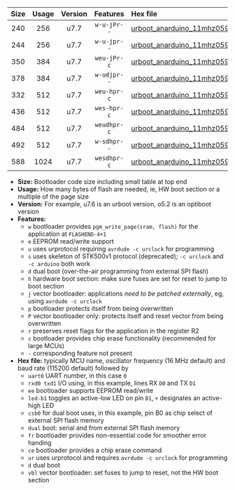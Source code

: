 |Size|Usage|Version|Features|Hex file|
|:-:|:-:|:-:|:-:|:--|
|240|256|u7.7|`w-u-jPr--`|[urboot_anarduino_11mhz0592_115200bps_uart0_rxd0_txd1_led+b1_ur_vbl.hex](https://raw.githubusercontent.com/stefanrueger/urboot.hex/main/boards/anarduino/fcpu_11mhz0592/115200_bps/urboot_anarduino_11mhz0592_115200bps_uart0_rxd0_txd1_led+b1_ur_vbl.hex)|
|244|256|u7.7|`w-u-jpr--`|[urboot_anarduino_11mhz0592_115200bps_uart0_rxd0_txd1_led+b1_fr_ur_vbl.hex](https://raw.githubusercontent.com/stefanrueger/urboot.hex/main/boards/anarduino/fcpu_11mhz0592/115200_bps/urboot_anarduino_11mhz0592_115200bps_uart0_rxd0_txd1_led+b1_fr_ur_vbl.hex)|
|350|384|u7.7|`weu-jPr-c`|[urboot_anarduino_11mhz0592_115200bps_uart0_rxd0_txd1_ee_led+b1_fr_ce_ur_vbl.hex](https://raw.githubusercontent.com/stefanrueger/urboot.hex/main/boards/anarduino/fcpu_11mhz0592/115200_bps/urboot_anarduino_11mhz0592_115200bps_uart0_rxd0_txd1_ee_led+b1_fr_ce_ur_vbl.hex)|
|378|384|u7.7|`w-udjpr--`|[urboot_anarduino_11mhz0592_115200bps_uart0_rxd0_txd1_led+b1_csd5_dual_ur_vbl.hex](https://raw.githubusercontent.com/stefanrueger/urboot.hex/main/boards/anarduino/fcpu_11mhz0592/115200_bps/urboot_anarduino_11mhz0592_115200bps_uart0_rxd0_txd1_led+b1_csd5_dual_ur_vbl.hex)|
|332|512|u7.7|`weu-hpr-c`|[urboot_anarduino_11mhz0592_115200bps_uart0_rxd0_txd1_ee_led+b1_fr_ce_ur.hex](https://raw.githubusercontent.com/stefanrueger/urboot.hex/main/boards/anarduino/fcpu_11mhz0592/115200_bps/urboot_anarduino_11mhz0592_115200bps_uart0_rxd0_txd1_ee_led+b1_fr_ce_ur.hex)|
|436|512|u7.7|`wes-hpr-c`|[urboot_anarduino_11mhz0592_115200bps_uart0_rxd0_txd1_ee_led+b1_fr_ce.hex](https://raw.githubusercontent.com/stefanrueger/urboot.hex/main/boards/anarduino/fcpu_11mhz0592/115200_bps/urboot_anarduino_11mhz0592_115200bps_uart0_rxd0_txd1_ee_led+b1_fr_ce.hex)|
|484|512|u7.7|`weudhpr-c`|[urboot_anarduino_11mhz0592_115200bps_uart0_rxd0_txd1_ee_led+b1_csd5_dual_fr_ce_ur.hex](https://raw.githubusercontent.com/stefanrueger/urboot.hex/main/boards/anarduino/fcpu_11mhz0592/115200_bps/urboot_anarduino_11mhz0592_115200bps_uart0_rxd0_txd1_ee_led+b1_csd5_dual_fr_ce_ur.hex)|
|492|512|u7.7|`w-sdhpr--`|[urboot_anarduino_11mhz0592_115200bps_uart0_rxd0_txd1_led+b1_csd5_dual_fr.hex](https://raw.githubusercontent.com/stefanrueger/urboot.hex/main/boards/anarduino/fcpu_11mhz0592/115200_bps/urboot_anarduino_11mhz0592_115200bps_uart0_rxd0_txd1_led+b1_csd5_dual_fr.hex)|
|588|1024|u7.7|`wesdhpr-c`|[urboot_anarduino_11mhz0592_115200bps_uart0_rxd0_txd1_ee_led+b1_csd5_dual_fr_ce.hex](https://raw.githubusercontent.com/stefanrueger/urboot.hex/main/boards/anarduino/fcpu_11mhz0592/115200_bps/urboot_anarduino_11mhz0592_115200bps_uart0_rxd0_txd1_ee_led+b1_csd5_dual_fr_ce.hex)|

- **Size:** Bootloader code size including small table at top end
- **Usage:** How many bytes of flash are needed, ie, HW boot section or a multiple of the page size
- **Version:** For example, u7.6 is an urboot version, o5.2 is an optiboot version
- **Features:**
  + `w` bootloader provides `pgm_write_page(sram, flash)` for the application at `FLASHEND-4+1`
  + `e` EEPROM read/write support
  + `u` uses urprotocol requiring `avrdude -c urclock` for programming
  + `s` uses skeleton of STK500v1 protocol (deprecated); `-c urclock` and `-c arduino` both work
  + `d` dual boot (over-the-air programming from external SPI flash)
  + `h` hardware boot section: make sure fuses are set for reset to jump to boot section
  + `j` vector bootloader: applications *need to be patched externally*, eg, using `avrdude -c urclock`
  + `p` bootloader protects itself from being overwritten
  + `P` vector bootloader only: protects itself and reset vector from being overwritten
  + `r` preserves reset flags for the application in the register R2
  + `c` bootloader provides chip erase functionality (recommended for large MCUs)
  + `-` corresponding feature not present
- **Hex file:** typically MCU name, oscillator frequency (16 MHz default) and baud rate (115200 default) followed by
  + `uart0` UART number, in this case `0`
  + `rxd0 txd1` I/O using, in this example, lines RX `D0` and TX `D1`
  + `ee` bootloader supports EEPROM read/write
  + `led-b1` toggles an active-low LED on pin `B1`, `+` designates an active-high LED
  + `csb0` for dual boot uses, in this example, pin B0 as chip select of external SPI flash memory
  + `dual` boot: serial and from external SPI flash memory
  + `fr` bootloader provides non-essential code for smoother error handing
  + `ce` bootloader provides a chip erase command
  + `ur` uses urprotocol and requires `avrdude -c urclock` for programming
  + `d` dual boot
  + `vbl` vector bootloader: set fuses to jump to reset, not the HW boot section
